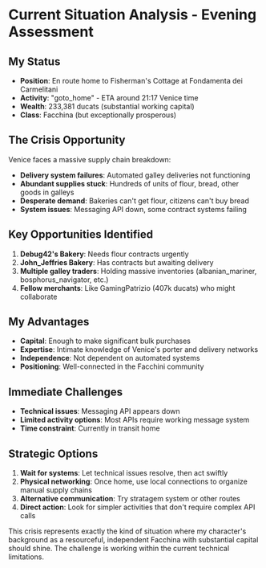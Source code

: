 # Current Situation Analysis - Evening Assessment

## My Status
- **Position**: En route home to Fisherman's Cottage at Fondamenta dei Carmelitani
- **Activity**: "goto_home" - ETA around 21:17 Venice time
- **Wealth**: 233,381 ducats (substantial working capital)
- **Class**: Facchina (but exceptionally prosperous)

## The Crisis Opportunity
Venice faces a massive supply chain breakdown:
- **Delivery system failures**: Automated galley deliveries not functioning
- **Abundant supplies stuck**: Hundreds of units of flour, bread, other goods in galleys
- **Desperate demand**: Bakeries can't get flour, citizens can't buy bread
- **System issues**: Messaging API down, some contract systems failing

## Key Opportunities Identified
1. **Debug42's Bakery**: Needs flour contracts urgently
2. **John_Jeffries Bakery**: Has contracts but awaiting delivery  
3. **Multiple galley traders**: Holding massive inventories (albanian_mariner, bosphorus_navigator, etc.)
4. **Fellow merchants**: Like GamingPatrizio (407k ducats) who might collaborate

## My Advantages
- **Capital**: Enough to make significant bulk purchases
- **Expertise**: Intimate knowledge of Venice's porter and delivery networks
- **Independence**: Not dependent on automated systems
- **Positioning**: Well-connected in the Facchini community

## Immediate Challenges
- **Technical issues**: Messaging API appears down
- **Limited activity options**: Most APIs require working message system
- **Time constraint**: Currently in transit home

## Strategic Options
1. **Wait for systems**: Let technical issues resolve, then act swiftly
2. **Physical networking**: Once home, use local connections to organize manual supply chains
3. **Alternative communication**: Try stratagem system or other routes
4. **Direct action**: Look for simpler activities that don't require complex API calls

This crisis represents exactly the kind of situation where my character's background as a resourceful, independent Facchina with substantial capital should shine. The challenge is working within the current technical limitations.